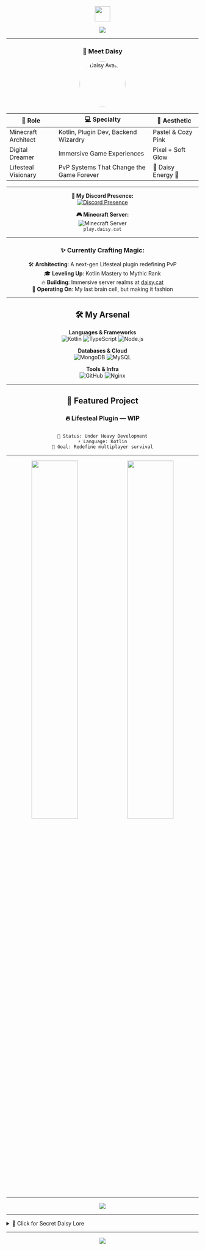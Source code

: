 <!--
    🌸 Daisy's README — Ultimate Edition 2025
    ✨ Best of the Best, Cute, Modern, Unbeatable ✨
    🐇 P.S. There’s a secret section hidden in here — can you find it?
-->

<!-- HEADER -->
<p align="center">
  <img src="https://media.giphy.com/media/hvRJCLFzcasrR4ia7z/giphy.gif" width="40px"/>  
</p>

<div align="center">
  <img src="https://readme-typing-svg.herokuapp.com?font=Fira+Code&size=32&duration=2800&pause=2000&color=FFB6F9&center=true&vCenter=true&width=940&lines=🌸+Welcome+to+Daisy's+Digital+Realm;Minecraft+Plugin+Architect+%7C+Kotlin+Sorceress;Crafting+Worlds+One+Commit+at+a+Time+🚀;Turning+Caffeine+into+Code+%E2%98%95" />
</div>

---

<!-- PROFILE CARD -->
<div align="center">

### 💖 Meet Daisy

<img src="https://image.daisy.cat/uploads/_ndD0Cx08PTFr_ajoGqhp.png" width="120" style="border-radius:50%;" alt="Daisy Avatar">

| 🌟 Role             | 💻 Specialty                             | 🎨 Aesthetic        |
|---------------------|------------------------------------------|---------------------|
| Minecraft Architect | Kotlin, Plugin Dev, Backend Wizardry     | Pastel & Cozy Pink  |
| Digital Dreamer     | Immersive Game Experiences               | Pixel + Soft Glow   |
| Lifesteal Visionary | PvP Systems That Change the Game Forever | 🌸 Daisy Energy 🌸 |

</div>

---

<!-- DYNAMIC STATUS -->
<div align="center">

**💬 My Discord Presence:**  
[![Discord Presence](https://lanyard.cnrad.dev/api/295529835764252682?theme=dark&bg=0d1117&idleMessage=✨%20Probably%20coding...%20or%20gaming)](https://discord.com/users/295529835764252682)

**🎮 Minecraft Server:**  
![Minecraft Server](https://img.shields.io/badge/status-online-brightgreen?style=for-the-badge&logo=minecraft&logoColor=white)  
`play.daisy.cat`

</div>

---

<!-- CURRENTLY CRAFTING -->
<div align="center">

### ✨ Currently Crafting Magic:
🛠 **Architecting**: A next-gen Lifesteal plugin redefining PvP  
🎓 **Leveling Up**: Kotlin Mastery to Mythic Rank  
🔥 **Building**: Immersive server realms at [daisy.cat](https://daisy.cat)  
🌙 **Operating On**: My last brain cell, but making it fashion  

</div>

---

<!-- TECH STACK -->
<div align="center">

## 🛠️ My Arsenal

**Languages & Frameworks**  
![Kotlin](https://img.shields.io/badge/Kotlin-FFB6F9?style=for-the-badge&logo=kotlin&logoColor=white)
![TypeScript](https://img.shields.io/badge/TypeScript-98C1FF?style=for-the-badge&logo=typescript&logoColor=white)
![Node.js](https://img.shields.io/badge/Node.js-93FFD8?style=for-the-badge&logo=nodedotjs&logoColor=black)

**Databases & Cloud**  
![MongoDB](https://img.shields.io/badge/MongoDB-97FFB6?style=for-the-badge&logo=mongodb&logoColor=black)
![MySQL](https://img.shields.io/badge/MySQL-FFD4E5?style=for-the-badge&logo=mysql&logoColor=black)

**Tools & Infra**  
![GitHub](https://img.shields.io/badge/GitHub-FFD580?style=for-the-badge&logo=github&logoColor=black)
![Nginx](https://img.shields.io/badge/Nginx-FFC1B6?style=for-the-badge&logo=nginx&logoColor=black)

</div>

---

<!-- PROJECT SHOWCASE -->
<div align="center">

## 🎯 Featured Project

### 🔥 Lifesteal Plugin — WIP
```

🚀 Status: Under Heavy Development
⚡ Language: Kotlin
🎯 Goal: Redefine multiplayer survival

```

</div>

---

<!-- GITHUB STATS -->
<div align="center">
  <img width="49%" src="https://github-readme-stats.vercel.app/api?username=fu3i0n&show_icons=true&theme=radical&hide_border=true&bg_color=0D1117&title_color=FFB6F9&icon_color=FFB6F9&text_color=FFFFFF&count_private=true&include_all_commits=true" />
  <img width="49%" src="https://github-readme-streak-stats.herokuapp.com/?user=fu3i0n&theme=radical&hide_border=true&background=0D1117&stroke=FFB6F9&ring=FFB6F9&fire=FFB6F9&currStreakLabel=FFFFFF" />
</div>

---

<!-- CONTRIBUTION GRAPH -->
<div align="center">
  <img src="https://github-readme-activity-graph.vercel.app/graph?username=fu3i0n&bg_color=0D1117&color=FFB6F9&line=FFB6F9&point=FFFFFF&area=true&hide_border=true" />
</div>

---

<!-- SECRET SECTION -->
<details>
<summary>🐇 Click for Secret Daisy Lore</summary>

✨ **Fun Fact #1:** Daisy’s caffeine-to-code ratio is dangerously high.  
🎮 **Fun Fact #2:** Probably writing this README instead of sleeping.  
🌸 **Fun Fact #3:** If you found this section, you’re officially cool.  

</details>

---

<!-- FOOTER -->
<div align="center">
  <img src="https://capsule-render.vercel.app/api?type=waving&color=gradient&customColorList=14,20,22&height=150&section=footer&text=Thanks%20for%20visiting%20daisy.cat!&fontSize=42&fontColor=ffffff&animation=twinkling&fontAlignY=75"/>
</div>
